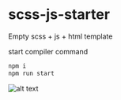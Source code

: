 # scss-js-starter

Empty scss + js + html template

start compiler command 

```sh
npm i
npm run start
```
![alt text](https://i.ibb.co/9pyrQ8c/ezgif-com-gif-maker.png)
